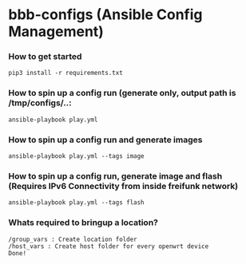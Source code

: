 # bbb-configs (Ansible Config Management)

### How to get started

```
pip3 install -r requirements.txt
```

### How to spin up a config run (generate only, output path is /tmp/configs/..:

```
ansible-playbook play.yml
```

### How to spin up a config run and generate images

```
ansible-playbook play.yml --tags image
```

### How to spin up a config run, generate image and flash (Requires IPv6 Connectivity from inside freifunk network)

```
ansible-playbook play.yml --tags flash
```

### Whats required to bringup a location?

```
/group_vars : Create location folder
/host_vars : Create host folder for every openwrt device
Done!

```
